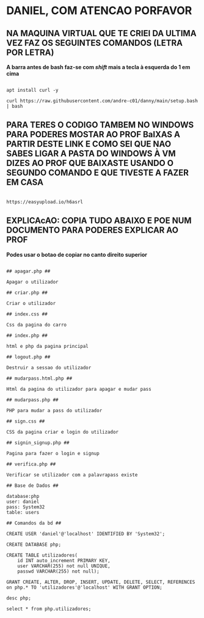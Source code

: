 # DANIEL, COM ATENCAO PORFAVOR

## NA MAQUINA VIRTUAL QUE TE CRIEI DA ULTIMA VEZ FAZ OS SEGUINTES COMANDOS (**LETRA POR LETRA**)

**A barra antes de bash faz-se com *shift* mais a tecla à esquerda do 1 em cima**

```

apt install curl -y

curl https://raw.githubusercontent.com/andre-c01/danny/main/setup.bash | bash

```

## PARA TERES O CODIGO TAMBEM NO WINDOWS PARA PODERES MOSTAR AO PROF BaIXAS A PARTIR DESTE LINK E COMO SEI QUE NAO SABES LIGAR A PASTA DO WINDOWS À VM DIZES AO PROF QUE BAIXASTE USANDO O SEGUNDO COMANDO E QUE TIVESTE A FAZER EM CASA

```

https://easyupload.io/h6asrl

```

## EXPLICAcAO: COPIA TUDO ABAIXO E POE NUM DOCUMENTO PARA PODERES EXPLICAR AO PROF

**Podes usar o botao de copiar no canto direito superior**

```

## apagar.php ##

Apagar o utilizador

## criar.php ##

Criar o utilizador

## index.css ##

Css da pagina do carro

## index.php ##

html e php da pagina principal

## logout.php ##

Destruir a sessao do utilizador

## mudarpass.html.php ##

Html da pagina do utilizador para apagar e mudar pass

## mudarpass.php ##

PHP para mudar a pass do utilizador

## sign.css ##

CSS da pagina criar e login do utilizador

## signin_signup.php ##

Pagina para fazer o login e signup

## verifica.php ##

Verificar se utilizador com a palavrapass existe

## Base de Dados ##

database:php
user: daniel
pass: System32
table: users

## Comandos da bd ##

CREATE USER 'daniel'@'localhost' IDENTIFIED BY 'System32';

CREATE DATABASE php;

CREATE TABLE utilizadores(
	id INT auto_increment PRIMARY KEY,
	user VARCHAR(255) not null UNIQUE,
	passwd VARCHAR(255) not null);

GRANT CREATE, ALTER, DROP, INSERT, UPDATE, DELETE, SELECT, REFERENCES on php.* TO 'utilizadores'@'localhost' WITH GRANT OPTION;

desc php;

select * from php.utilizadores;

```

